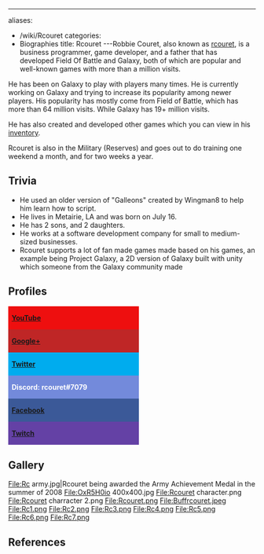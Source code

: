 ---
aliases:
- /wiki/Rcouret
categories:
- Biographies
title: Rcouret
---Robbie Couret, also known as [rcouret](https://www.roblox.com/users/48107074/profile), is a business programmer, game developer, and a father that has developed Field Of Battle and Galaxy, both of which are popular and well-known games with more than a million visits.

He has been on Galaxy to play with players many times. He is currently working on Galaxy and trying to increase its popularity among newer players. His popularity has mostly come from Field of Battle, which has more than 64 million visits. While Galaxy has 19+ million visits.

He has also created and developed other games which you can view in his [inventory](https://www.roblox.com/users/48107074/inventory/#!/places).

Rcouret is also in the Military (Reserves) and goes out to do training one weekend a month, and for two weeks a year.

## Trivia

- He used an older version of "Galleons" created by Wingman8 to help him learn how to script.
- He lives in Metairie, LA and was born on July 16.
- He has 2 sons, and 2 daughters.
- He works at a software development company for small to medium-sized businesses.
- Rcouret supports a lot of fan made games made based on his games, an example being Project Galaxy, a 2D version of Galaxy built with unity which someone from the Galaxy community made

## Profiles

<div class="InviteButton" style="background-color: #EE0F0F; width: 50%; font-weight: bold; padding: 1px 7px;">

[YouTube](https://youtube.com/c/rcouret)

</div>
<div class="InviteButton" style="background-color: #BF2626; width: 50%; font-weight: bold; padding: 1px 7px;">

[Google+](https://plus.google.com/+RobbieCouret)

</div>
<div class="InviteButton" style="background-color: #00ACEE; width: 50%; font-weight: bold; padding: 1px 7px;">

[Twitter](https://twitter.com/rcouret)

</div>
<div class="InviteButton" style="color: #FFFFFF; background-color: #738ADB; width: 50%; font-weight: bold; padding: 1px 7px;">

Discord: rcouret#7079

</div>
<div class="InviteButton" style="background-color: #3b5998; width: 50%; font-weight: bold; padding: 1px 7px;">

[Facebook](https://facebook.com/rcouret)

</div>
<div class="InviteButton" style="background-color: #6441A5; width: 50%; font-weight: bold; padding: 1px 7px;">

[Twitch](https://twitch.tv/rcouret/profile)

</div>

## Gallery

<File:Rc> army.jpg|Rcouret being awarded the Army Achievement Medal in the summer of 2008 <File:OxR5H0io> 400x400.jpg <File:Rcouret> character.png <File:Rcouret> charracter 2.png <File:Rcouret.png> <File:Buffrcouret.jpeg> <File:Rc1.png> <File:Rc2.png> <File:Rc3.png> <File:Rc4.png> <File:Rc5.png> <File:Rc6.png> <File:Rc7.png>

## References

<references />